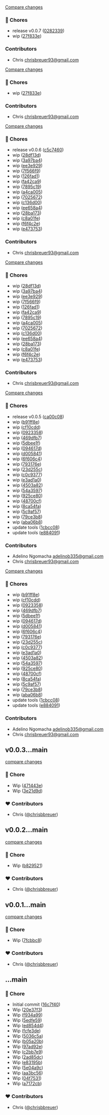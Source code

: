 [Compare changes](https://github.com/stacksjs/besting/compare/v0.0.6...v0.0.7)

### 🧹 Chores

- release v0.0.7 ([0282339](https://github.com/stacksjs/besting/commit/0282339))
- wip ([27f833e](https://github.com/stacksjs/besting/commit/27f833e))

### Contributors

- Chris <chrisbreuer93@gmail.com>

[Compare changes](https://github.com/stacksjs/besting/compare/v0.0.6...HEAD)

### 🧹 Chores

- wip ([27f833e](https://github.com/stacksjs/besting/commit/27f833e))

### Contributors

- Chris <chrisbreuer93@gmail.com>

[Compare changes](https://github.com/stacksjs/besting/compare/v0.0.5...v0.0.6)

### 🧹 Chores

- release v0.0.6 ([c5c7460](https://github.com/stacksjs/besting/commit/c5c7460))
- wip ([28df13d](https://github.com/stacksjs/besting/commit/28df13d))
- wip ([3a97ba4](https://github.com/stacksjs/besting/commit/3a97ba4))
- wip ([ee3e929](https://github.com/stacksjs/besting/commit/ee3e929))
- wip ([7f566f9](https://github.com/stacksjs/besting/commit/7f566f9))
- wip ([126fad1](https://github.com/stacksjs/besting/commit/126fad1))
- wip ([fa42ca9](https://github.com/stacksjs/besting/commit/fa42ca9))
- wip ([7895c19](https://github.com/stacksjs/besting/commit/7895c19))
- wip ([a4ca005](https://github.com/stacksjs/besting/commit/a4ca005))
- wip ([7025672](https://github.com/stacksjs/besting/commit/7025672))
- wip ([c136d00](https://github.com/stacksjs/besting/commit/c136d00))
- wip ([ee658a4](https://github.com/stacksjs/besting/commit/ee658a4))
- wip ([28ba173](https://github.com/stacksjs/besting/commit/28ba173))
- wip ([c8a01fe](https://github.com/stacksjs/besting/commit/c8a01fe))
- wip ([f6f4c2e](https://github.com/stacksjs/besting/commit/f6f4c2e))
- wip ([e473753](https://github.com/stacksjs/besting/commit/e473753))

### Contributors

- Chris <chrisbreuer93@gmail.com>

[Compare changes](https://github.com/stacksjs/besting/compare/v0.0.5...HEAD)

### 🧹 Chores

- wip ([28df13d](https://github.com/stacksjs/besting/commit/28df13d))
- wip ([3a97ba4](https://github.com/stacksjs/besting/commit/3a97ba4))
- wip ([ee3e929](https://github.com/stacksjs/besting/commit/ee3e929))
- wip ([7f566f9](https://github.com/stacksjs/besting/commit/7f566f9))
- wip ([126fad1](https://github.com/stacksjs/besting/commit/126fad1))
- wip ([fa42ca9](https://github.com/stacksjs/besting/commit/fa42ca9))
- wip ([7895c19](https://github.com/stacksjs/besting/commit/7895c19))
- wip ([a4ca005](https://github.com/stacksjs/besting/commit/a4ca005))
- wip ([7025672](https://github.com/stacksjs/besting/commit/7025672))
- wip ([c136d00](https://github.com/stacksjs/besting/commit/c136d00))
- wip ([ee658a4](https://github.com/stacksjs/besting/commit/ee658a4))
- wip ([28ba173](https://github.com/stacksjs/besting/commit/28ba173))
- wip ([c8a01fe](https://github.com/stacksjs/besting/commit/c8a01fe))
- wip ([f6f4c2e](https://github.com/stacksjs/besting/commit/f6f4c2e))
- wip ([e473753](https://github.com/stacksjs/besting/commit/e473753))

### Contributors

- Chris <chrisbreuer93@gmail.com>

[Compare changes](https://github.com/stacksjs/besting/compare/v0.0.4...v0.0.5)

### 🧹 Chores

- release v0.0.5 ([ca00c08](https://github.com/stacksjs/besting/commit/ca00c08))
- wip ([b91ff8e](https://github.com/stacksjs/besting/commit/b91ff8e))
- wip ([cf10cdd](https://github.com/stacksjs/besting/commit/cf10cdd))
- wip ([0923358](https://github.com/stacksjs/besting/commit/0923358))
- wip ([469dfb7](https://github.com/stacksjs/besting/commit/469dfb7))
- wip ([5dbee1f](https://github.com/stacksjs/besting/commit/5dbee1f))
- wip ([094617d](https://github.com/stacksjs/besting/commit/094617d))
- wip ([d005841](https://github.com/stacksjs/besting/commit/d005841))
- wip ([6f606c4](https://github.com/stacksjs/besting/commit/6f606c4))
- wip ([793176e](https://github.com/stacksjs/besting/commit/793176e))
- wip ([23d255c](https://github.com/stacksjs/besting/commit/23d255c))
- wip ([c0c9377](https://github.com/stacksjs/besting/commit/c0c9377))
- wip ([e3ad1a0](https://github.com/stacksjs/besting/commit/e3ad1a0))
- wip ([4503a82](https://github.com/stacksjs/besting/commit/4503a82))
- wip ([54a3597](https://github.com/stacksjs/besting/commit/54a3597))
- wip ([925ce80](https://github.com/stacksjs/besting/commit/925ce80))
- wip ([48700cf](https://github.com/stacksjs/besting/commit/48700cf))
- wip ([8ca54fa](https://github.com/stacksjs/besting/commit/8ca54fa))
- wip ([5c9af57](https://github.com/stacksjs/besting/commit/5c9af57))
- wip ([79ce3b8](https://github.com/stacksjs/besting/commit/79ce3b8))
- wip ([aba06b8](https://github.com/stacksjs/besting/commit/aba06b8))
- update tools ([1cbcc08](https://github.com/stacksjs/besting/commit/1cbcc08))
- update tools ([e884091](https://github.com/stacksjs/besting/commit/e884091))

### Contributors

- Adelino Ngomacha <adelinob335@gmail.com>
- Chris <chrisbreuer93@gmail.com>

[Compare changes](https://github.com/stacksjs/besting/compare/v0.0.4...HEAD)

### 🧹 Chores

- wip ([b91ff8e](https://github.com/stacksjs/besting/commit/b91ff8e))
- wip ([cf10cdd](https://github.com/stacksjs/besting/commit/cf10cdd))
- wip ([0923358](https://github.com/stacksjs/besting/commit/0923358))
- wip ([469dfb7](https://github.com/stacksjs/besting/commit/469dfb7))
- wip ([5dbee1f](https://github.com/stacksjs/besting/commit/5dbee1f))
- wip ([094617d](https://github.com/stacksjs/besting/commit/094617d))
- wip ([d005841](https://github.com/stacksjs/besting/commit/d005841))
- wip ([6f606c4](https://github.com/stacksjs/besting/commit/6f606c4))
- wip ([793176e](https://github.com/stacksjs/besting/commit/793176e))
- wip ([23d255c](https://github.com/stacksjs/besting/commit/23d255c))
- wip ([c0c9377](https://github.com/stacksjs/besting/commit/c0c9377))
- wip ([e3ad1a0](https://github.com/stacksjs/besting/commit/e3ad1a0))
- wip ([4503a82](https://github.com/stacksjs/besting/commit/4503a82))
- wip ([54a3597](https://github.com/stacksjs/besting/commit/54a3597))
- wip ([925ce80](https://github.com/stacksjs/besting/commit/925ce80))
- wip ([48700cf](https://github.com/stacksjs/besting/commit/48700cf))
- wip ([8ca54fa](https://github.com/stacksjs/besting/commit/8ca54fa))
- wip ([5c9af57](https://github.com/stacksjs/besting/commit/5c9af57))
- wip ([79ce3b8](https://github.com/stacksjs/besting/commit/79ce3b8))
- wip ([aba06b8](https://github.com/stacksjs/besting/commit/aba06b8))
- update tools ([1cbcc08](https://github.com/stacksjs/besting/commit/1cbcc08))
- update tools ([e884091](https://github.com/stacksjs/besting/commit/e884091))

### Contributors

- Adelino Ngomacha <adelinob335@gmail.com>
- Chris <chrisbreuer93@gmail.com>

## v0.0.3...main

[compare changes](https://github.com/stacksjs/besting/compare/v0.0.3...main)

### 🏡 Chore

- Wip ([471443e](https://github.com/stacksjs/besting/commit/471443e))
- Wip ([3e21d9d](https://github.com/stacksjs/besting/commit/3e21d9d))

### ❤️ Contributors

- Chris ([@chrisbbreuer](https://github.com/chrisbbreuer))

## v0.0.2...main

[compare changes](https://github.com/stacksjs/besting/compare/v0.0.2...main)

### 🏡 Chore

- Wip ([b829521](https://github.com/stacksjs/besting/commit/b829521))

### ❤️ Contributors

- Chris ([@chrisbbreuer](https://github.com/chrisbbreuer))

## v0.0.1...main

[compare changes](https://github.com/stacksjs/besting/compare/v0.0.1...main)

### 🏡 Chore

- Wip ([7fcbbc8](https://github.com/stacksjs/besting/commit/7fcbbc8))

### ❤️ Contributors

- Chris ([@chrisbbreuer](https://github.com/chrisbbreuer))

## ...main

### 🏡 Chore

- Initial commit ([16c7f40](https://github.com/stacksjs/besting/commit/16c7f40))
- Wip ([20e37f3](https://github.com/stacksjs/besting/commit/20e37f3))
- Wip ([f934a99](https://github.com/stacksjs/besting/commit/f934a99))
- Wip ([5edfe59](https://github.com/stacksjs/besting/commit/5edfe59))
- Wip ([ed854d4](https://github.com/stacksjs/besting/commit/ed854d4))
- Wip ([fcfe3de](https://github.com/stacksjs/besting/commit/fcfe3de))
- Wip ([5036c5a](https://github.com/stacksjs/besting/commit/5036c5a))
- Wip ([b05a20b](https://github.com/stacksjs/besting/commit/b05a20b))
- Wip ([97ad92e](https://github.com/stacksjs/besting/commit/97ad92e))
- Wip ([c2bb7e9](https://github.com/stacksjs/besting/commit/c2bb7e9))
- Wip ([2ad85dc](https://github.com/stacksjs/besting/commit/2ad85dc))
- Wip ([e83195b](https://github.com/stacksjs/besting/commit/e83195b))
- Wip ([5e04a9c](https://github.com/stacksjs/besting/commit/5e04a9c))
- Wip ([aa3bc56](https://github.com/stacksjs/besting/commit/aa3bc56))
- Wip ([04f7531](https://github.com/stacksjs/besting/commit/04f7531))
- Wip ([a7172cb](https://github.com/stacksjs/besting/commit/a7172cb))

### ❤️ Contributors

- Chris ([@chrisbbreuer](https://github.com/chrisbbreuer))
